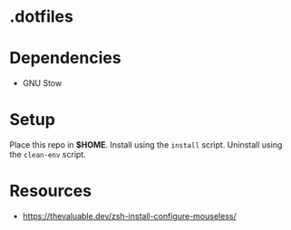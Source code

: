 # .dotfiles

# Dependencies

- GNU Stow

# Setup

Place this repo in **$HOME**.
Install using the `install` script.
Uninstall using the `clean-env` script.

# Resources

- https://thevaluable.dev/zsh-install-configure-mouseless/

